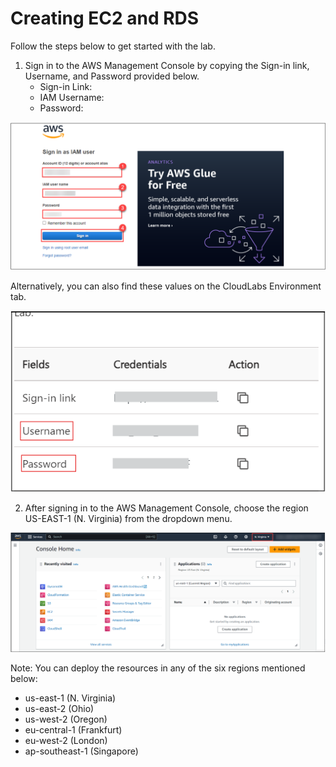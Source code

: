 # Creating EC2 and RDS

Follow the steps below to get started with the lab.

1. Sign in to the AWS Management Console by copying the Sign-in link, Username, and Password provided below.
   - Sign-in Link: 
   - IAM Username: <inject key="UserName" value="StaticValue4" enableCopy="true" /> 
   - Password: <inject key="passwd" value="StaticValue4" enableCopy="true" /> 

![](./images/aws.png)

Alternatively, you can also find these values on the CloudLabs Environment tab.

![](./images/userandpass.png)

2. After signing in to the AWS Management Console, choose the region US-EAST-1 (N. Virginia) from the dropdown menu.

![](./images/console.png)

Note: You can deploy the resources in any of the six regions mentioned below:
- us-east-1 (N. Virginia)
- us-east-2 (Ohio)
- us-west-2 (Oregon)
- eu-central-1 (Frankfurt)
- eu-west-2 (London)
- ap-southeast-1 (Singapore)
